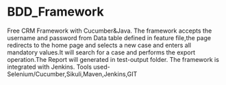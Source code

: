 # BDD_Framework
Free CRM Framework with Cucumber&amp;Java.
The framework accepts the username and password from Data table defined in feature file,the page redirects to the home page and selects a new case and enters all mandatory values.It will search for a case and performs the export operation.The Report will generated in test-output folder. The framework is integrated with Jenkins.
Tools used-Selenium/Cucumber,Sikuli,Maven,Jenkins,GIT
